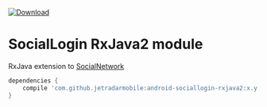 [ ![Download](https://api.bintray.com/packages/jetradar/maven/android-sociallogin-google/images/download.svg) ](https://bintray.com/jetradar/maven/android-sociallogin-google/_latestVersion)

# SocialLogin RxJava2 module

RxJava extension to [SocialNetwork][socialnetwork]

```Groovy
dependencies {
    compile 'com.github.jetradarmobile:android-sociallogin-rxjava2:x.y.z'
}
```


[socialnetwork]: https://github.com/JetradarMobile/android-sociallogin/sociallogin/src/main/java/com/jetradarmobile/sociallogin/SocialNetwork.kt